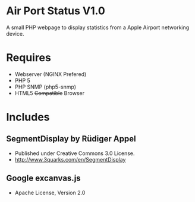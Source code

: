 Air Port Status V1.0
=============

A small PHP webpage to display statistics from a Apple Airport networking device.

Requires
=============
* Webserver (NGINX Prefered)
* PHP 5
* PHP SNMP (php5-snmp)
* HTML5 ~~Compatible~~ Browser

Includes
=============
## SegmentDisplay by Rüdiger Appel
* Published under Creative Commons 3.0 License.
* http://www.3quarks.com/en/SegmentDisplay

## Google excanvas.js
* Apache License, Version 2.0